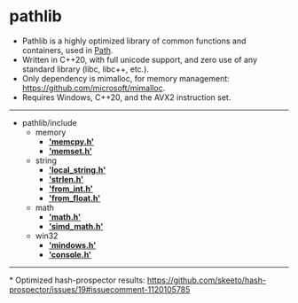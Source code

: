 # pathlib

* Pathlib is a highly optimized library of common functions and containers, used in [Path](https://path.blog).
* Written in C++20, with full unicode support, and zero use of any standard library (libc, libc++, etc.).
* Only dependency is mimalloc, for memory management: https://github.com/microsoft/mimalloc.
* Requires Windows, C++20, and the AVX2 instruction set.

---------------------------

- pathlib/include
  - memory
    - <b>['memcpy.h'](https://path.blog/docs/memcpy.html)</b>
    - <b>['memset.h'](https://path.blog/docs/memset.html)</b>
  - string
    - <b>['local_string.h'](https://path.blog/docs/local_string.html)</b>
    - <b>['strlen.h'](https://path.blog/docs/strlen.html)</b>
    - <b>['from_int.h'](https://path.blog/docs/from_int.html)</b>
    - <b>['from_float.h'](https://path.blog/docs/from_float.html)</b>
  - math
    - <b>['math.h'](https://path.blog/docs/math.html)</b>
    - <b>['simd_math.h'](https://path.blog/docs/simd_math.html)</b>
  - win32
    - <b>['mindows.h'](https://path.blog/docs/mindows.html)</b>
    - <b>['console.h'](https://path.blog/docs/console.html)</b>
    

---------------------------

\* Optimized hash-prospector results: https://github.com/skeeto/hash-prospector/issues/19#issuecomment-1120105785
